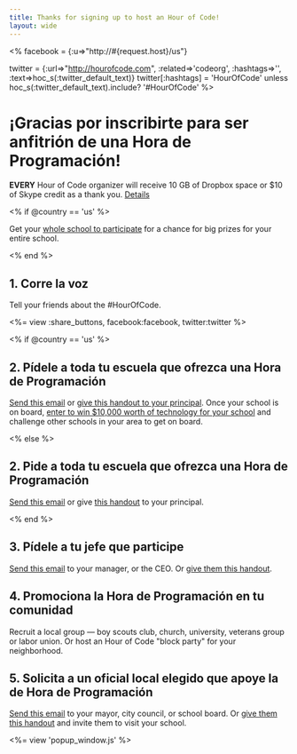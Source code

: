 ```yaml
---
title: Thanks for signing up to host an Hour of Code! 
layout: wide
---
```


<%
  facebook = {:u=>"http://#{request.host}/us"}

  twitter = {:url=>"http://hourofcode.com", :related=>'codeorg', :hashtags=>'', :text=>hoc_s(:twitter_default_text)}
  twitter[:hashtags] = 'HourOfCode' unless hoc_s(:twitter_default_text).include? '#HourOfCode'
%>

# ¡Gracias por inscribirte para ser anfitrión de una Hora de Programación!

**EVERY** Hour of Code organizer will receive 10 GB of Dropbox space or $10 of Skype credit as a thank you. [Details][1]

 [1]: /prizes

<% if @country == 'us' %>

Get your [whole school to participate][2] for a chance for big prizes for your entire school.

 [2]: /us/prizes

<% end %>

## 1. Corre la voz

Tell your friends about the #HourOfCode.

<%= view :share_buttons, facebook:facebook, twitter:twitter %>

<% if @country == 'us' %>

## 2. Pídele a toda tu escuela que ofrezca una Hora de Programación

[Send this email][3] or [give this handout to your principal][4]. Once your school is on board, [enter to win $10,000 worth of technology for your school][1] and challenge other schools in your area to get on board.

 [3]: /resources#email
 [4]: /files/schools-handout.pdf

<% else %>

## 2. Pide a toda tu escuela que ofrezca una Hora de Programación

[Send this email][3] or give [this handout][4] to your principal.

<% end %>

## 3. Pídele a tu jefe que participe

[Send this email][3] to your manager, or the CEO. Or [give them this handout][5].

 [5]: /resources/hoc-one-pager.pdf

## 4. Promociona la Hora de Programación en tu comunidad

Recruit a local group — boy scouts club, church, university, veterans group or labor union. Or host an Hour of Code "block party" for your neighborhood.

## 5. Solicita a un oficial local elegido que apoye la de Hora de Programación

[Send this email][3] to your mayor, city council, or school board. Or [give them this handout][5] and invite them to visit your school.

<%= view 'popup_window.js' %>